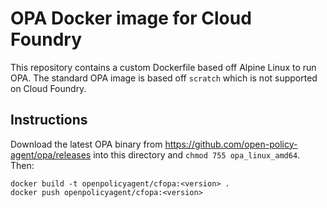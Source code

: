 # OPA Docker image for Cloud Foundry

This repository contains a custom Dockerfile based off Alpine Linux to run
OPA. The standard OPA image is based off `scratch` which is not supported on
Cloud Foundry.

## Instructions

Download the latest OPA binary from https://github.com/open-policy-agent/opa/releases into this directory and `chmod 755 opa_linux_amd64`. Then:

```
docker build -t openpolicyagent/cfopa:<version> .
docker push openpolicyagent/cfopa:<version>
```
